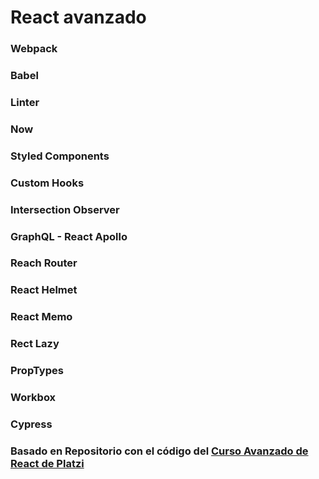 # React avanzado

### Webpack

### Babel

### Linter

### Now

### Styled Components

### Custom Hooks

### Intersection Observer

### GraphQL - React Apollo

### Reach Router

### React Helmet

### React Memo

### Rect Lazy

### PropTypes

### Workbox

### Cypress

### Basado en Repositorio con el código del [Curso Avanzado de React de Platzi](https://platzi.com/cursos/react-avanzado/)
